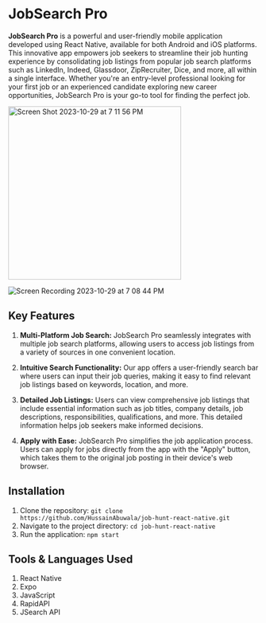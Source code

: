 # JobSearch Pro

**JobSearch Pro** is a powerful and user-friendly mobile application developed using React Native, available for both Android and iOS platforms. This innovative app empowers job seekers to streamline their job hunting experience by consolidating job listings from popular job search platforms such as LinkedIn, Indeed, Glassdoor, ZipRecruiter, Dice, and more, all within a single interface. Whether you're an entry-level professional looking for your first job or an experienced candidate exploring new career opportunities, JobSearch Pro is your go-to tool for finding the perfect job.

<img width="348" alt="Screen Shot 2023-10-29 at 7 11 56 PM" src="https://github.com/HussainAbuwala/job-hunt-react-native/assets/77569166/5fe4b02e-e854-44dc-9cfa-3af440c5bcea">

![Screen Recording 2023-10-29 at 7 08 44 PM](https://github.com/HussainAbuwala/job-hunt-react-native/assets/77569166/e3bc8b7d-cd4e-4455-b7c8-38b36301c8ca)

## Key Features

1. **Multi-Platform Job Search:** JobSearch Pro seamlessly integrates with multiple job search platforms, allowing users to access job listings from a variety of sources in one convenient location.

2. **Intuitive Search Functionality:** Our app offers a user-friendly search bar where users can input their job queries, making it easy to find relevant job listings based on keywords, location, and more.

3. **Detailed Job Listings:** Users can view comprehensive job listings that include essential information such as job titles, company details, job descriptions, responsibilities, qualifications, and more. This detailed information helps job seekers make informed decisions.

4. **Apply with Ease:** JobSearch Pro simplifies the job application process. Users can apply for jobs directly from the app with the "Apply" button, which takes them to the original job posting in their device's web browser.

## Installation

1. Clone the repository: `git clone https://github.com/HussainAbuwala/job-hunt-react-native.git`
2. Navigate to the project directory: `cd job-hunt-react-native`
3. Run the application: `npm start`

## Tools & Languages Used

1. React Native
2. Expo
3. JavaScript
4. RapidAPI
5. JSearch API

